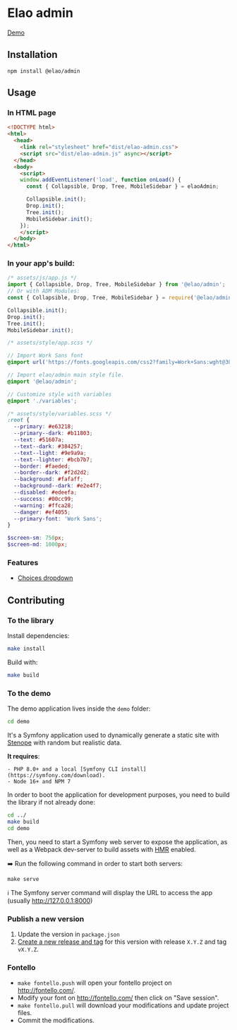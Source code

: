 # Elao admin

[Demo](https://elao.github.io/elao-admin/)

## Installation

```
npm install @elao/admin
```

## Usage

### In HTML page

```html
<!DOCTYPE html>
<html>
  <head>
    <link rel="stylesheet" href="dist/elao-admin.css">
    <script src="dist/elao-admin.js" async></script>
  </head>
  <body>
    <script>
    window.addEventListener('load', function onLoad() {
      const { Collapsible, Drop, Tree, MobileSidebar } = elaoAdmin;

      Collapsible.init();
      Drop.init();
      Tree.init();
      MobileSidebar.init();
    });
    </script>
  </body>
</html>
```

### In your app's build:

```javascript
/* assets/js/app.js */
import { Collapsible, Drop, Tree, MobileSidebar } from '@elao/admin';
// Or with ADM Modules:
const { Collapsible, Drop, Tree, MobileSidebar } = require('@elao/admin');

Collapsible.init();
Drop.init();
Tree.init();
MobileSidebar.init();
```

```scss
/* assets/style/app.scss */

// Import Work Sans font
@import url('https://fonts.googleapis.com/css2?family=Work+Sans:wght@300;400;600&display=swap');

// Import elao/admin main style file.
@import '@elao/admin';

// Customize style with variables
@import './variables';
```

```scss
/* assets/style/variables.scss */
:root {
  --primary: #e63218;
  --primary--dark: #b11803;
  --text: #51607a;
  --text--dark: #384257;
  --text--light: #9e9a9a;
  --text--lighter: #bcb7b7;
  --border: #faeded;
  --border--dark: #f2d2d2;
  --background: #fafaff;
  --background--dark: #e2e4f7;
  --disabled: #edeefa;
  --success: #00cc99;
  --warning: #ffca28;
  --danger: #ef4055;
  --primary-font: 'Work Sans';
}

$screen-sm: 750px;
$screen-md: 1000px;
```

### Features

- [Choices dropdown](doc/choices.md)

## Contributing

### To the library

Install dependencies:

```bash
make install
```

Build with:

```bash
make build
```

### To the demo

The demo application lives inside the `demo` folder: 

```bash
cd demo
```

It's a Symfony application used to dynamically generate a static site with [Stenope](https://github.com/StenopePHP/Stenope) with random but realistic data.

**It requires**:

    - PHP 8.0+ and a local [Symfony CLI install](https://symfony.com/download).
    - Node 16+ and NPM 7

In order to boot the application for development purposes, 
you need to build the library if not already done:

```bash
cd ../
make build
cd demo
```

Then, you need to start a Symfony web server to expose the application, 
as well as a Webpack dev-server to build assets with [HMR](https://webpack.js.org/concepts/hot-module-replacement/) enabled.

➡️ Run the following command in order to start both servers:

```serve
make serve
```

ℹ️ The Symfony server command will display the URL to access the app (usually http://127.0.0.1:8000)

### Publish a new version

1. Update the version in `package.json`
2. [Create a new release and tag](https://github.com/Elao/elao-admin/releases/new) for this version with release `X.Y.Z` and tag `vX.Y.Z`.

### Fontello

- `make fontello.push` will open your fontello project on http://fontello.com/.
- Modify your font on http://fontello.com/ then click on "Save session".
- `make fontello.pull` will download your modifications and update project files.
- Commit the modifications.
